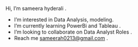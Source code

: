 Hi, I’m sameera hyderali .
- I’m interested in Data Analysis, modeling.
- I’m currently learning PowerBi and Tableau .
- I’m looking to collaborate on Data Analyst Roles .
- Reach me sameerah0213@gmail.com .

<!---
sameera-hyder/sameera-hyder is a ✨ special ✨ repository because its `README.md` (this file) appears on your GitHub profile.
You can click the Preview link to take a look at your changes.
--->
